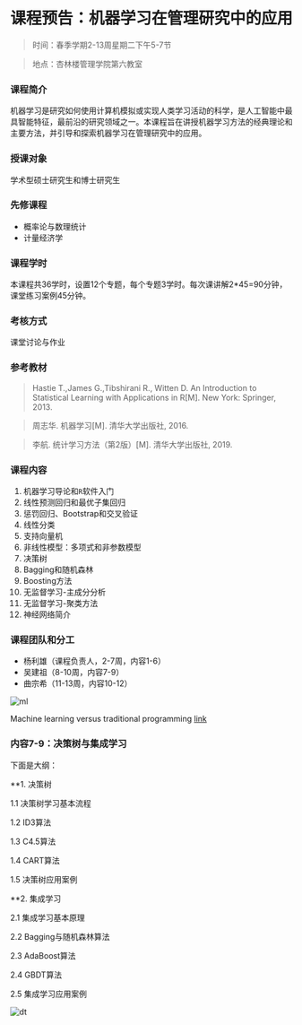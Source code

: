 # 课程预告：机器学习在管理研究中的应用


>时间：春季学期2-13周星期二下午5-7节

> 地点：杏林楼管理学院第六教室

### 课程简介
机器学习是研究如何使用计算机模拟或实现人类学习活动的科学，是人工智能中最具智能特征，最前沿的研究领域之一。本课程旨在讲授机器学习方法的经典理论和主要方法，并引导和探索机器学习在管理研究中的应用。

### 授课对象

学术型硕士研究生和博士研究生

### 先修课程

* 概率论与数理统计
* 计量经济学

### 课程学时

本课程共36学时，设置12个专题，每个专题3学时。每次课讲解2*45=90分钟，课堂练习案例45分钟。

### 考核方式

课堂讨论与作业

### 参考教材

>Hastie T.,James G.,Tibshirani R., Witten D. An Introduction to Statistical Learning with Applications in R[M]. New York: Springer, 2013. 

>周志华. 机器学习[M]. 清华大学出版社, 2016. 

>李航. 统计学习方法（第2版）[M]. 清华大学出版社, 2019. 

### 课程内容

1. 机器学习导论和`R`软件入门
2. 线性预测回归和最优子集回归
3. 惩罚回归、Bootstrap和交叉验证
4. 线性分类
5. 支持向量机
6. 非线性模型：多项式和非参数模型
7. 决策树 
8. Bagging和随机森林
9. Boosting方法
10. 无监督学习-主成分分析
11. 无监督学习-聚类方法
12. 神经网络简介

### 课程团队和分工

* 杨利雄（课程负责人，2-7周，内容1-6）
* 吴建祖（8-10周，内容7-9）
* 曲宗希（11-13周，内容10-12）

![ml](https://www.oreilly.com/library/view/deep-learning-with/9781788624336/assets/27c1671a-61d3-46e1-ac66-e3dbd5683ab2.png)

Machine learning versus traditional programming [link](https://www.oreilly.com/library/view/deep-learning-with/9781788624336/a7a045c6-b0e2-437c-892d-1e61c11446bf.xhtml)


### 内容7-9：决策树与集成学习

下面是大纲：

**1. 决策树

   1.1 决策树学习基本流程

   1.2 ID3算法

   1.3 C4.5算法

   1.4 CART算法

   1.5 决策树应用案例

**2. 集成学习

   2.1 集成学习基本原理
   
   2.2 Bagging与随机森林算法
   
   2.3 AdaBoost算法
   
   2.4 GBDT算法 
   
   2.5 集成学习应用案例

![dt](https://lh4.googleusercontent.com/v9UQUwaQTAXVH90b-Ugyw2_61_uErfYvTBtG-RNRNB_eHUFq9AmAN_2IOdfOETnbXImnQVN-wPC7_YzDgf7urCeyhyx5UZmuSwV8BVsV8VnHxl1KtgpuxDifJ4pLE23ooYXLlnc)
